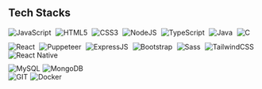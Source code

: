 <div style = "display: inline-block;">
    <h2>Tech Stacks</h2>

<section>
    <span style="margin-inline-end: 5px;">
        <img align = "center" src = "https://img.shields.io/badge/JavaScript-F7DF1E?style=for-the-badge&logo=javascript&logoColor=black" alt = "JavaScript"/>
    </span>
    <span style="margin-inline-end: 5px">
        <img align = "center" src = "https://img.shields.io/badge/HTML5-E34F26?style=for-the-badge&logo=html5&logoColor=whit'e" alt = "HTML5" />
    </span>
    <span style="margin-inline-end: 5px">
        <img align = "center" src = "https://img.shields.io/badge/CSS3-1572B6?style=for-the-badge&logo=css3&logoColor=white" alt = "CSS3" />
    </span>
    <span style="margin-inline-end: 5px">
        <img align = "center" src = "https://img.shields.io/badge/Node.js-43853D?style=for-the-badge&logo=node.js&logoColor=white" alt = "NodeJS" />
    </span>
    <span style="margin-inline-end: 5px">
        <img align = "center" src = "https://img.shields.io/badge/TypeScript-007ACC?style=for-the-badge&logo=typescript&logoColor=white" alt = "TypeScript" />
    </span>
    <span style="margin-inline-end: 5px">
        <img align = "center" src = "https://img.shields.io/badge/Java-ED8B00?style=for-the-badge&logo=java&logoColor=white" alt = "Java" />
    </span>
    <span style="margin-inline-end: 5px">
        <img align = "center" src = "https://img.shields.io/badge/C-00599C?style=for-the-badge&logo=c&logoColor=white" alt = "C" />
    </span>
</section>

<section style="margin-block: 10px">
    <span style="margin-inline-end: 5px">
        <img align = "center" src = "https://img.shields.io/badge/React-20232A?style=for-the-badgelogo=react&logoColor=61DAFB" alt = "React"/>
    </span>
    <span style="margin-inline-end: 5px">
        <img align = "center" src = "https://img.shields.io/badge/Puppeteer-40B5A4?style=for-the-badge&logo=Puppeteer&logoColor=white" 
     alt = "Puppeteer" />
    </span>
    <span style="margin-inline-end: 5px;">
        <img align = "center" src = "https://img.shields.io/badge/Express.js-404D59?style=for-the-adge" alt = "ExpressJS" />
    </span>
    <span style="margin-inline-end: 5px">
        <img align = "center" src = "https://img.shields.io/badge/bootstrap-%238511FA.svg?style=for-the-badge&logo=bootstrap&logoColor=white" alt = "Bootstrap" />
    </span>
    <span style="margin-inline-end: 5px">
        <img align = "center" src = "https://img.shields.io/badge/SASS-hotpink.svg?style=for-the-badge&logo=SASS&logoColor=white" alt = "Sass" />
    </span>
    <span style="margin-inline-end: 5px">
        <img align = "center" src = "https://img.shields.io/badge/tailwindcss-%2338B2AC.svg?style=for-the-badge&logo=tailwind-css&logoColor=white" alt = "TailwindCSS" />
    </span>
    <span style="margin-inline-end: 5px">
        <img align = "center" src = "https://img.shields.io/badge/react_native-%2320232a.svg?style=for-the-badge&logo=react&logoColor=%2361DAFB" alt = "React Native" />
    </span>
</section>

<section style="display: flex; list-style: none">
    <span style="margin-inline-end: 5px">
        <img align = "center" src = "https://img.shields.io/badge/MySQL-005C84?style=for-the-badgelogo=mysql&logoColor=white" alt = "MySQL" />
    </span>
    <span style="margin-inline-end: 5px">
        <img align = "center" src = "https://img.shields.io/badge/MongoDB-%234ea94b.svg?style=for-the-badge&logo=mongodb&logoColor=white" alt = "MongoDB">
    </span>
</section>

<section style="display: flex; list-style: none">
    <span style="margin-inline-end: 5px">
        <img align = "center" src = "https://img.shields.io/badge/GIT-E44C30?style=for-the-badge&lgo=git&logoColor=white" alt = "GIT" />
    </span>
    <span style="margin-inline-end: 5px">
        <img align = "center" src = "https://img.shields.io/badge/docker-%230db7ed.svg?style=for-the-badge&logo=docker&logoColor=white" alt = "Docker" />
    </span>
</section>
</div>
